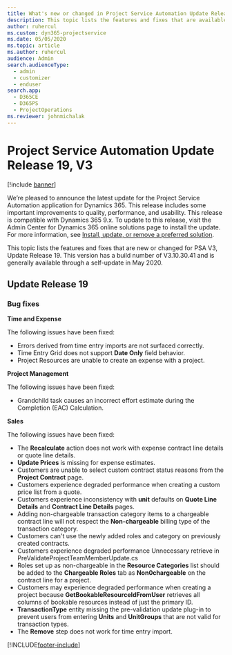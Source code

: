 ```yaml
---
title: What's new or changed in Project Service Automation Update Release 19, V3
description: This topic lists the features and fixes that are available in Project Service Automation Update Release 19, V3.
author: ruhercul
ms.custom: dyn365-projectservice
ms.date: 05/05/2020
ms.topic: article
ms.author: ruhercul
audience: Admin
search.audienceType: 
  - admin
  - customizer
  - enduser
search.app: 
  - D365CE
  - D365PS
  - ProjectOperations
ms.reviewer: johnmichalak
---
```


# Project Service Automation Update Release 19, V3

[!include [banner](../includes/psa-now-project-operations.md)]

We’re pleased to announce the latest update for the Project Service Automation application for Dynamics 365. This release includes some important improvements to quality, performance, and usability. This release is compatible with Dynamics 365 9.x. To update to this release, visit the Admin Center for Dynamics 365 online solutions page to install the update. For more information, see [Install, update, or remove a preferred solution](/power-platform/admin/install-remove-preferred-solution).

This topic lists the features and fixes that are new or changed for PSA V3, Update Release 19. This version has a build number of V3.10.30.41 and is generally available through a self-update in May 2020.

## Update Release 19

### Bug fixes

**Time and Expense**

The following issues have been fixed: 

- Errors derived from time entry imports are not surfaced correctly.
- Time Entry Grid does not support **Date Only** field behavior.
- Project Resources are unable to create an expense with a project.

**Project Management**

The following issues have been fixed: 

-  Grandchild task causes an incorrect effort estimate during the Completion (EAC) Calculation.

**Sales**

The following issues have been fixed: 

- The **Recalculate** action does not work with expense contract line details or quote line details.
- **Update Prices** is missing for expense estimates.
-  Customers are unable to select custom contract status reasons from the **Project Contract** page.
- Customers experience degraded performance when creating a custom price list from a quote.
- Customers experience inconsistency with **unit** defaults on **Quote Line Details** and **Contract Line Details** pages.
- Adding non-chargeable transaction category items to a chargeable contract line will not respect the **Non-chargeable** billing type of the transaction category.
- Customers can't use the newly added roles and category on previously created contracts.
- Customers experience degraded performance Unnecessary retrieve in PreValidateProjectTeamMemberUpdate.cs
- Roles set up as non-chargeable in the **Resource Categories** list should be added to the **Chargeable Roles** tab as **Non0chargeable** on the contract line for a project.
- Customers may experience degraded performance when creating a project because **GetBookableResourceIdFromUser** retrieves all columns of bookable resources instead of just the primary ID.
- **TransactionType** entity missing the pre-validation update plug-in to prevent users from entering **Units** and **UnitGroups** that are not valid for transaction types.
- The **Remove** step does not work for time entry import.


[!INCLUDE[footer-include](../includes/footer-banner.md)]
